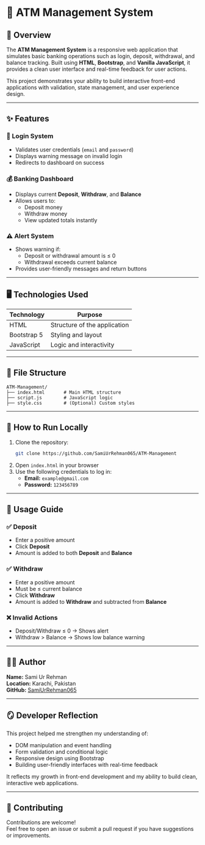 # 🏦 ATM Management System

## 📌 Overview
The **ATM Management System** is a responsive web application that simulates basic banking operations such as login, deposit, withdrawal, and balance tracking. Built using **HTML**, **Bootstrap**, and **Vanilla JavaScript**, it provides a clean user interface and real-time feedback for user actions.

This project demonstrates your ability to build interactive front-end applications with validation, state management, and user experience design.

---

## ✨ Features

### 🔐 Login System
- Validates user credentials (`email` and `password`)
- Displays warning message on invalid login
- Redirects to dashboard on success

### 💰 Banking Dashboard
- Displays current **Deposit**, **Withdraw**, and **Balance**
- Allows users to:
  - Deposit money
  - Withdraw money
  - View updated totals instantly

### ⚠️ Alert System
- Shows warning if:
  - Deposit or withdrawal amount is ≤ 0
  - Withdrawal exceeds current balance
- Provides user-friendly messages and return buttons

---

## 🖥️ Technologies Used

| Technology   | Purpose                        |
|--------------|--------------------------------|
| HTML         | Structure of the application   |
| Bootstrap 5  | Styling and layout             |
| JavaScript   | Logic and interactivity        |

---

## 🧱 File Structure

```
ATM-Management/
├── index.html       # Main HTML structure
├── script.js        # JavaScript logic
├── style.css        # (Optional) Custom styles
```

---

## 🚀 How to Run Locally

1. Clone the repository:
   ```bash
   git clone https://github.com/SamiUrRehman065/ATM-Management
   ```
2. Open `index.html` in your browser  
3. Use the following credentials to log in:
   - **Email:** `example@gmail.com`
   - **Password:** `123456789`

---

## 🧪 Usage Guide

### ✅ Deposit
- Enter a positive amount
- Click **Deposit**
- Amount is added to both **Deposit** and **Balance**

### ✅ Withdraw
- Enter a positive amount
- Must be ≤ current balance
- Click **Withdraw**
- Amount is added to **Withdraw** and subtracted from **Balance**

### ❌ Invalid Actions
- Deposit/Withdraw ≤ 0 → Shows alert
- Withdraw > Balance → Shows low balance warning

---

## 🧑‍💻 Author

**Name:** Sami Ur Rehman  
**Location:** Karachi, Pakistan  
**GitHub:** [SamiUrRehman065](https://github.com/SamiUrRehman065)

---

## 🪞 Developer Reflection

This project helped me strengthen my understanding of:

- DOM manipulation and event handling  
- Form validation and conditional logic  
- Responsive design using Bootstrap  
- Building user-friendly interfaces with real-time feedback

It reflects my growth in front-end development and my ability to build clean, interactive web applications.

---

## 🤝 Contributing

Contributions are welcome!  
Feel free to open an issue or submit a pull request if you have suggestions or improvements.
